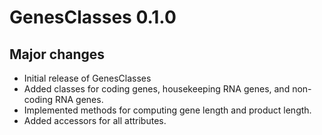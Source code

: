 # GenesClasses 0.1.0

## Major changes
* Initial release of GenesClasses
* Added classes for coding genes, housekeeping RNA genes, and non-coding RNA genes.
* Implemented methods for computing gene length and product length.
* Added accessors for all attributes.

